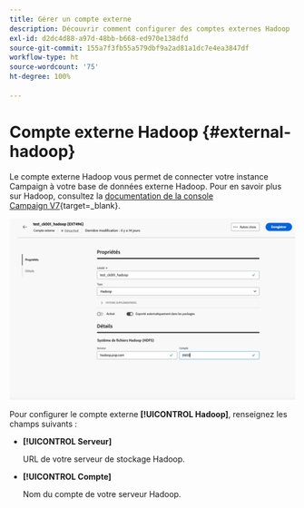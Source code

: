 ```yaml
---
title: Gérer un compte externe
description: Découvrir comment configurer des comptes externes Hadoop
exl-id: d2dc4d88-a97d-48bb-b668-ed970e138dfd
source-git-commit: 155a7f3fb55a579dbf9a2ad81a1dc7e4ea3847df
workflow-type: ht
source-wordcount: '75'
ht-degree: 100%

---
```


# Compte externe Hadoop {#external-hadoop}

Le compte externe Hadoop vous permet de connecter votre instance Campaign à votre base de données externe Hadoop. Pour en savoir plus sur Hadoop, consultez la [documentation de la console Campaign V7](https://experienceleague.adobe.com/fr/docs/campaign-classic/using/installing-campaign-classic/accessing-external-database/configure-fda/config-databases/configure-fda-hadoop){target=_blank}.

![Capture d’écran montrant la configuration du compte externe Hadoop.](assets/external-hadoop.png)

Pour configurer le compte externe **[!UICONTROL Hadoop]**, renseignez les champs suivants :

* **[!UICONTROL Serveur]**

  URL de votre serveur de stockage Hadoop.

* **[!UICONTROL Compte]**

  Nom du compte de votre serveur Hadoop.
